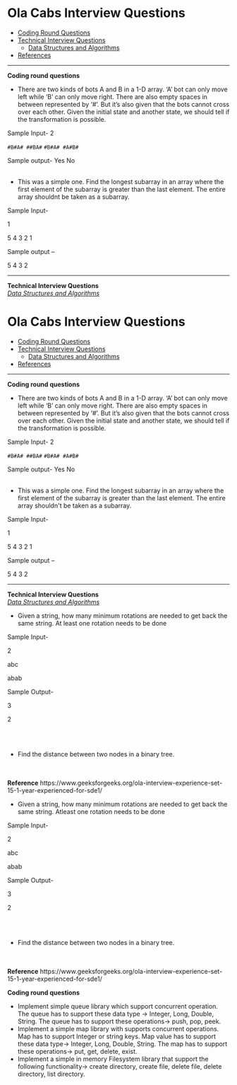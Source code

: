 
# Ola Cabs Interview Questions
* [Coding Round Questions](#coding)
* [Technical Interview Questions](#tech)
   * [Data Structures and Algorithms](#dsalg)
* [References](#ref)
____
<b name="coding">Coding round questions</b><br/>
- There are two kinds of bots A and B in a 1-D array. ‘A’ bot can only move left while ‘B’ can only move right. There are also empty spaces in between represented by ‘#’. But it’s also given that the bots cannot cross over each other. Given the initial state and another state, we should tell if the transformation is possible.

Sample Input-
2

`#B#A# ##BA#`
`#B#A# #A#B#`

Sample output-
Yes
No
<br/><br/>
- This was a simple one. Find the longest subarray in an array where the first element of the subarray is greater than the last element. The entire array shouldnt be taken as a subarray.

Sample Input-

1

5 4 3 2 1

Sample output –

5 4 3 2

----
<b name="tech">Technical Interview Questions</b>
<br/>
<i><u name="dsalg">Data Structures and Algorithms</u></i>

# Ola Cabs Interview Questions
* [Coding Round Questions](#coding)
* [Technical Interview Questions](#tech)
   * [Data Structures and Algorithms](#dsalg)
* [References](#ref)
____
<b name="coding">Coding round questions</b><br/>
- There are two kinds of bots A and B in a 1-D array. ‘A’ bot can only move left while ‘B’ can only move right. There are also empty spaces in between represented by ‘#’. But it’s also given that the bots cannot cross over each other. Given the initial state and another state, we should tell if the transformation is possible.

Sample Input-
2

`#B#A# ##BA#`
`#B#A# #A#B#`

Sample output-
Yes
No
<br/><br/>
- This was a simple one. Find the longest subarray in an array where the first element of the subarray is greater than the last element. The entire array shouldn't be taken as a subarray.

Sample Input-

1

5 4 3 2 1

Sample output –

5 4 3 2

----
<b name="tech">Technical Interview Questions</b>
<br/>
<i><u name="dsalg">Data Structures and Algorithms</u></i>

- Given a string, how many minimum rotations are needed to get back the same string. At least one rotation needs to be done

Sample Input-

2

abc

abab

Sample Output-

3

2

<br/><br/>
- Find the distance between two nodes in a binary tree.

<br/>
<br/>
<b name="ref">Reference</b>
https://www.geeksforgeeks.org/ola-interview-experience-set-15-1-year-experienced-for-sde1/


- Given a string, how many minimum rotations are needed to get back the same string. Atleast one rotation needs to be done

Sample Input-

2

abc

abab

Sample Output-

3

2

<br/><br/>
- Find the distance between two nodes in a binary tree.

<br/>
<br/>
<b name="ref">Reference</b>
https://www.geeksforgeeks.org/ola-interview-experience-set-15-1-year-experienced-for-sde1/


<b name="coding">Coding round questions</b><br/>
- Implement simple queue library which support concurrent operation. The queue has to support these data type -> Integer, Long, Double, String. The queue has to support these operations-> push, pop, peek.
- Implement a simple map library with supports concurrent operations. Map has to support Integer or string keys. Map value has to support these data type-> Integer, Long, Double, String. The map has to support these operations-> put, get, delete, exist.
- Implement a simple in memory Filesystem library that support the following functionality-> create directory, create file, delete file, delete directory, list directory.